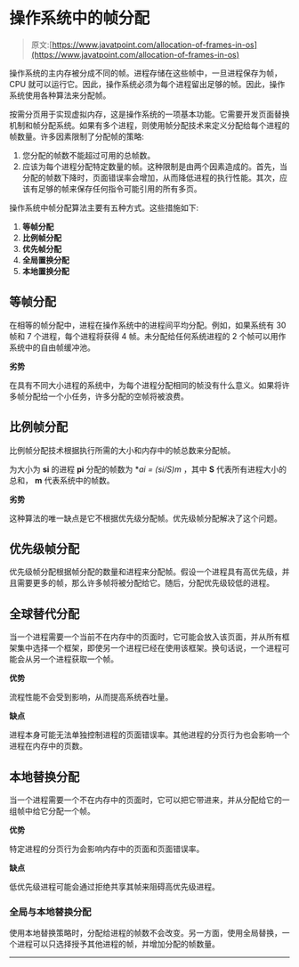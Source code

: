 # 操作系统中的帧分配

> 原文:[https://www.javatpoint.com/allocation-of-frames-in-os](https://www.javatpoint.com/allocation-of-frames-in-os)

操作系统的主内存被分成不同的帧。进程存储在这些帧中，一旦进程保存为帧，CPU 就可以运行它。因此，操作系统必须为每个进程留出足够的帧。因此，操作系统使用各种算法来分配帧。

按需分页用于实现虚拟内存，这是操作系统的一项基本功能。它需要开发页面替换机制和帧分配系统。如果有多个进程，则使用帧分配技术来定义分配给每个进程的帧数量。许多因素限制了分配帧的策略:

1.  您分配的帧数不能超过可用的总帧数。
2.  应该为每个进程分配特定数量的帧。这种限制是由两个因素造成的。首先，当分配的帧数下降时，页面错误率会增加，从而降低进程的执行性能。其次，应该有足够的帧来保存任何指令可能引用的所有多页。

操作系统中帧分配算法主要有五种方式。这些措施如下:

1.  **等帧分配**
2.  **比例帧分配**
3.  **优先帧分配**
4.  **全局置换分配**
5.  **本地置换分配**

## 等帧分配

在相等的帧分配中，进程在操作系统中的进程间平均分配。例如，如果系统有 30 帧和 7 个进程，每个进程将获得 4 帧。未分配给任何系统进程的 2 个帧可以用作系统中的自由帧缓冲池。

**劣势**

在具有不同大小进程的系统中，为每个进程分配相同的帧没有什么意义。如果将许多帧分配给一个小任务，许多分配的空帧将被浪费。

## 比例帧分配

比例帧分配技术根据执行所需的大小和内存中的帧总数来分配帧。

为大小为 **si** 的进程 **pi** 分配的帧数为 **ai = (si/S)*m** ，其中 **S** 代表所有进程大小的总和， **m** 代表系统中的帧数。

**劣势**

这种算法的唯一缺点是它不根据优先级分配帧。优先级帧分配解决了这个问题。

## 优先级帧分配

优先级帧分配根据帧分配的数量和进程来分配帧。假设一个进程具有高优先级，并且需要更多的帧，那么许多帧将被分配给它。随后，分配优先级较低的进程。

## 全球替代分配

当一个进程需要一个当前不在内存中的页面时，它可能会放入该页面，并从所有框架集中选择一个框架，即使另一个进程已经在使用该框架。换句话说，一个进程可能会从另一个进程获取一个帧。

**优势**

流程性能不会受到影响，从而提高系统吞吐量。

**缺点**

进程本身可能无法单独控制进程的页面错误率。其他进程的分页行为也会影响一个进程在内存中的页数。

## 本地替换分配

当一个进程需要一个不在内存中的页面时，它可以把它带进来，并从分配给它的一组帧中给它分配一个帧。

**优势**

特定进程的分页行为会影响内存中的页面和页面错误率。

**缺点**

低优先级进程可能会通过拒绝共享其帧来阻碍高优先级进程。

### 全局与本地替换分配

使用本地替换策略时，分配给进程的帧数不会改变。另一方面，使用全局替换，一个进程可以只选择授予其他进程的帧，并增加分配的帧数量。

* * *